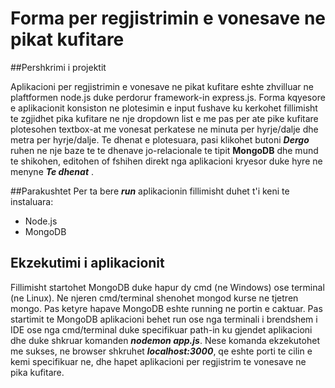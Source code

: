 # Forma per regjistrimin e vonesave ne pikat kufitare

##Pershkrimi i projektit

Aplikacioni per regjistrimin e vonesave ne pikat kufitare eshte zhvilluar ne plaftformen node.js duke perdorur framework-in express.js. Forma kqyesore e aplikacionit konsiston ne plotesimin e input fushave ku kerkohet fillimisht te zgjidhet pika kufitare ne nje dropdown list e me pas per ate pike kufitare plotesohen textbox-at me vonesat perkatese ne minuta per hyrje/dalje dhe metra per hyrje/dalje. Te dhenat e plotesuara, pasi klikohet butoni ***Dergo*** ruhen ne nje baze te te dhenave jo-relacionale te tipit **MongoDB** dhe mund te shikohen, editohen of fshihen direkt nga aplikacioni kryesor duke hyre ne menyne ***Te dhenat*** .

##Parakushtet
Per ta bere ***run*** aplikacionin fillimisht duhet t'i keni te instaluara:
- Node.js
- MongoDB

## Ekzekutimi i aplikacionit
Fillimisht startohet MongoDB duke hapur dy cmd (ne Windows) ose terminal (ne Linux).
Ne njeren cmd/terminal shenohet mongod kurse ne tjetren mongo.
Pas ketyre hapave MongoDB eshte running ne portin e caktuar.
Pas startimit te MongoDB aplikacioni behet run ose nga terminali i brendshem i IDE ose nga cmd/terminal duke specifikuar path-in ku gjendet aplikacioni dhe duke shkruar komanden ***nodemon app.js***. Nese komanda ekzekutohet me sukses, ne browser shkruhet ***localhost:3000***, qe eshte porti te cilin e kemi specifikuar ne, dhe hapet aplikacioni per regjistrim te vonesave ne pika kufitare.
